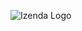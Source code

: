 ![Izenda Logo](http://izenda.com/wp-content/uploads/2014/12/IzendaNewLogoBlueTR.png "Izenda Logo")

